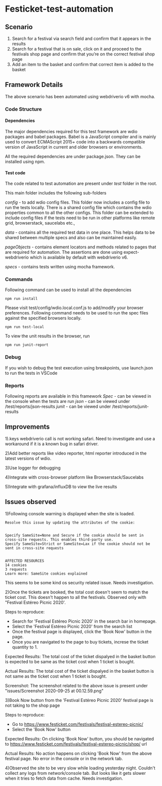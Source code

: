 # Festicket-test-automation

## Scenario
1. Search for a festival via search field and confirm that it appears in the results
2. Search for a festival that is on sale, click on it and proceed to the festivals shop page and confirm that you’re on the correct festival shop page
3. Add an item to the basket and confirm that correct item is added to the basket

## Framework Details

The above scenario has been automated using webdriverio v6 with mocha.

### Code Structure

#### Dependencies
The major dependencies required for this test framework are wdio packages and babel packages. Babel is a JavaScript compiler and  is mainly used to convert ECMAScript 2015+ code into a backwards compatible version of JavaScript in current and older browsers or environments.

All the required dependencies are under package.json. They can be installed using npm.

#### Test code
The code related to test automation are present under *test* folder in the root.

This main folder includes the following sub-folders

*config* - to add wdio config files. This folder now includes a config file to run the tests locally. There is a shared config file which contains the wdio properties common to all the other configs.  This folder can be extended to include config files if the tests need to be run in other platforms like remote grid, browserstack, saucelabs etc.,

*data* - contains all the required test data in one place. This helps data to be shared between multiple specs and also can be maintained easily.

*pageObjects* - contains element locators and methods related to pages that are required for automation. The assertions are done using expect-webdriverio which is available by default with webdriverio v6.

*specs* - contains tests written using mocha framework. 

### Commands
Following command can be used to install all the dependencies

`npm run install`

Please visit test/config/wdio.local.conf.js to add/modify your browser preferences. Following command needs to be used to run the spec files against the specified browsers locally.

`npm run test-local`

To view the unit results in the browser, run

`npm run junit-report`

### Debug
If you wish to debug the test execution using breakpoints, use launch.json to run the tests in VSCode 

### Reports
Following reports are available in this framework
*Spec* - can be viewed in the console when the tests are run
*json* - can be viewed under /test/reports/json-results
*junit* - can be viewed under /test/reports/junit-results

## Improvements

1).keys webdriverio call is not working safari. Need to investigate and use a workaround if it is a known bug in safari driver.

2)Add better reports like video reporter, html reporter introduced in the latest versions of wdio.

3)Use logger for debugging

4)Integrate with cross-browser platform like Browserstack/Saucelabs

5)Integrate with grafana/influxDB to view the live results

## Issues observed

1)Following console warning is displayed when the site is loaded.

```Indicate whether to send a cookie in a cross-site request by specifying its SameSite attribute. Because a cookie's SameSite attribute was not set or is invalid, it defaults to SameSite=Lax, which prevents the cookie from being sent in a cross-site request. This behavior protects user data from accidentally leaking to third parties and cross-site request forgery.
Resolve this issue by updating the attributes of the cookie:


Specify SameSite=None and Secure if the cookie should be sent in cross-site requests. This enables third-party use.
Specify SameSite=Strict or SameSite=Lax if the cookie should not be sent in cross-site requests


AFFECTED RESOURCES
14 cookies
3 requests
Learn more: SameSite cookies explained
```
This seems to be some kind os security related issue. Needs investigation.

2)Once the tickets are booked, the total cost doesn't seem to match the ticket cost. This doesn't happen to all the festivals. Observed only with "Festival Estéreo Picnic 2020'.

Steps to reproduce:
- Search for 'Festival Estéreo Picnic 2020' in the search bar in homepage.
- Select the 'Festival Estéreo Picnic 2020' from the search list
- Once the festival page is displayed, click the 'Book Now' button in the page.
- Once you are navigated to the page to buy tickets, increse the ticket quantity to 1.

Expected Results:
The total cost of the ticket dispalyed in the basket button is expected to be same as the ticket cost when 1 ticket is bought.

Actual Results:
The total cost of the ticket dispalyed in the basket button is not same as the ticket cost when 1 ticket is bought.

Screenshot:
The screenshot related to the above issue is present under "issues/Screenshot 2020-09-25 at 00.12.59.png"

3)Book Now button from the 'Festival Estéreo Picnic 2020' festival page is not taking to the shop page

Steps to reproduce:
- Go to https://www.festicket.com/festivals/festival-estereo-picnic/
- Select the 'Book Now' button

Expected Results:
On clicking 'Book Now' button, you should be navigated to https://www.festicket.com/festivals/festival-estereo-picnic/shop/ url

Actual Results:
No action happens on clicking 'Book Now' from the above festival page. No error in the console or in the network tab.

4)Observed the site to be very slow while loading yesterday night. Couldn't collect any logs from network/console tab. But looks like it gets slower when it tries to fetch data from cache. Needs investigation.
